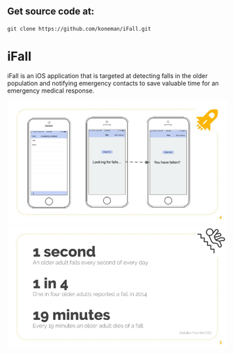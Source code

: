## Get source code at:
`git clone https://github.com/koneman/iFall.git`

# iFall
iFall is an iOS application that is targeted at detecting falls in the older population and notifying emergency contacts to save valuable time for an emergency medical response.

![slides](img/iFall_demo.jpg)
![slides](img/iFall_detect.jpg)
